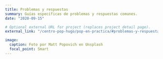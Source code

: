 ```yaml
---
title: Problemas y respuestas
summary: Guías específicas de problemas y respuestas comunes.
date: "2020-09-15"

# Optional external URL for project (replaces project detail page).
external_link: "/centro-pop-hugo/pop-en-practica/#problemas-y-respuestas"

image:
  caption: Foto por Matt Popovich en Unsplash
  focal_point: Smart
---
```

